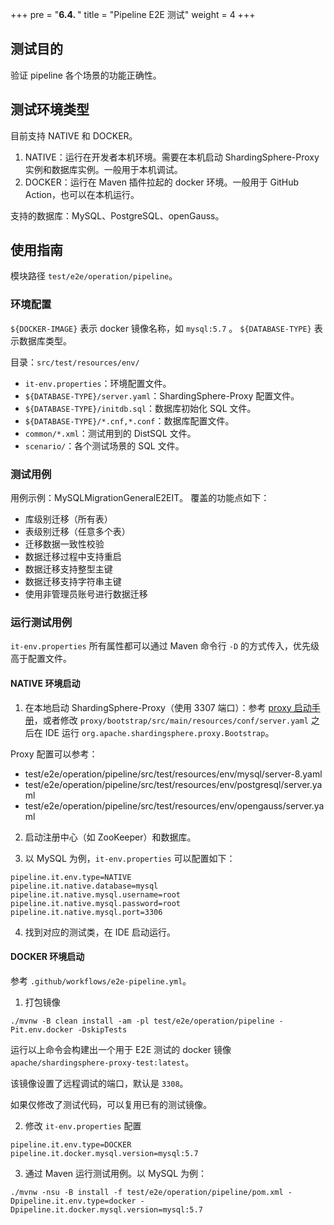 +++
pre = "<b>6.4. </b>"
title = "Pipeline E2E 测试"
weight = 4
+++

## 测试目的

验证 pipeline 各个场景的功能正确性。

## 测试环境类型

目前支持 NATIVE 和 DOCKER。

1. NATIVE：运行在开发者本机环境。需要在本机启动 ShardingSphere-Proxy 实例和数据库实例。一般用于本机调试。
2. DOCKER：运行在 Maven 插件拉起的 docker 环境。一般用于 GitHub Action，也可以在本机运行。

支持的数据库：MySQL、PostgreSQL、openGauss。

## 使用指南

模块路径 `test/e2e/operation/pipeline`。

### 环境配置

`${DOCKER-IMAGE}` 表示 docker 镜像名称，如 `mysql:5.7` 。 `${DATABASE-TYPE}` 表示数据库类型。

目录：`src/test/resources/env/`
- `it-env.properties`：环境配置文件。
- `${DATABASE-TYPE}/server.yaml`：ShardingSphere-Proxy 配置文件。
- `${DATABASE-TYPE}/initdb.sql`：数据库初始化 SQL 文件。
- `${DATABASE-TYPE}/*.cnf,*.conf`：数据库配置文件。
- `common/*.xml`：测试用到的 DistSQL 文件。
- `scenario/`：各个测试场景的 SQL 文件。

### 测试用例

用例示例：MySQLMigrationGeneralE2EIT。
覆盖的功能点如下：
- 库级别迁移（所有表）
- 表级别迁移（任意多个表）
- 迁移数据一致性校验
- 数据迁移过程中支持重启
- 数据迁移支持整型主键
- 数据迁移支持字符串主键
- 使用非管理员账号进行数据迁移

### 运行测试用例

`it-env.properties` 所有属性都可以通过 Maven 命令行 `-D` 的方式传入，优先级高于配置文件。

#### NATIVE 环境启动

1. 在本地启动 ShardingSphere-Proxy（使用 3307 端口）：参考 [proxy 启动手册](/cn/user-manual/shardingsphere-proxy/startup/bin/)，或者修改 `proxy/bootstrap/src/main/resources/conf/server.yaml` 之后在 IDE 运行 `org.apache.shardingsphere.proxy.Bootstrap`。

Proxy 配置可以参考：
- test/e2e/operation/pipeline/src/test/resources/env/mysql/server-8.yaml
- test/e2e/operation/pipeline/src/test/resources/env/postgresql/server.yaml
- test/e2e/operation/pipeline/src/test/resources/env/opengauss/server.yaml

2. 启动注册中心（如 ZooKeeper）和数据库。

3. 以 MySQL 为例，`it-env.properties` 可以配置如下：
```
pipeline.it.env.type=NATIVE
pipeline.it.native.database=mysql
pipeline.it.native.mysql.username=root
pipeline.it.native.mysql.password=root
pipeline.it.native.mysql.port=3306
```

4. 找到对应的测试类，在 IDE 启动运行。

#### DOCKER 环境启动

参考 `.github/workflows/e2e-pipeline.yml`。

1. 打包镜像

```
./mvnw -B clean install -am -pl test/e2e/operation/pipeline -Pit.env.docker -DskipTests
```

运行以上命令会构建出一个用于 E2E 测试的 docker 镜像 `apache/shardingsphere-proxy-test:latest`。

该镜像设置了远程调试的端口，默认是 `3308`。

如果仅修改了测试代码，可以复用已有的测试镜像。

2. 修改 `it-env.properties` 配置

```
pipeline.it.env.type=DOCKER
pipeline.it.docker.mysql.version=mysql:5.7
```

3. 通过 Maven 运行测试用例。以 MySQL 为例：

```
./mvnw -nsu -B install -f test/e2e/operation/pipeline/pom.xml -Dpipeline.it.env.type=docker -Dpipeline.it.docker.mysql.version=mysql:5.7
```
